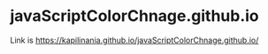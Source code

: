 # javaScriptColorChnage.github.io
Link is https://kapilinania.github.io/javaScriptColorChnage.github.io/
